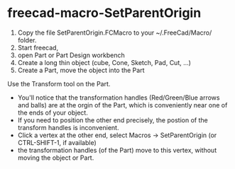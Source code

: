 # freecad-macro-SetParentOrigin

1) Copy the file SetParentOrigin.FCMacro to your ~/.FreeCad/Macro/ folder.
2) Start freecad,
3) open Part or Part Design workbench 
4) Create a long thin object (cube, Cone, Sketch, Pad, Cut, ...)
6) Create a Part, move the object into the Part


Use the Transform tool on the Part.
- You'll notice that the transformation handles (Red/Green/Blue arrows and balls)
  are at the orgin of the Part, which is conveniently near one of the ends of your object.
- If you need to position the other end precisely, the postion of the transform handles is inconvenient. 
- Click a vertex at the other end, select Macros -> SetParentOrigin
  (or CTRL-SHIFT-1, if available)
- the transformation handles (of the Part) move to this vertex, without moving the object or Part.


